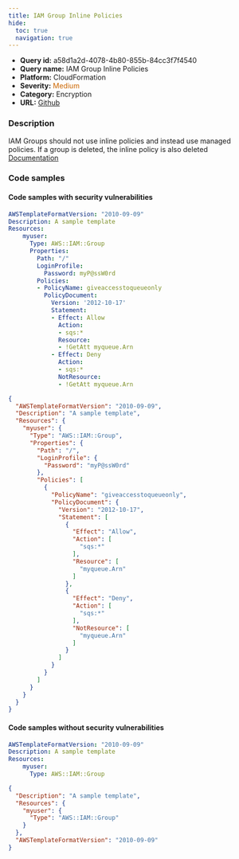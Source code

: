 ```yaml
---
title: IAM Group Inline Policies
hide:
  toc: true
  navigation: true
---
```


<style>
  .highlight .hll {
    background-color: #ff171742;
  }
  .md-content {
    max-width: 1100px;
    margin: 0 auto;
  }
</style>

-   **Query id:** a58d1a2d-4078-4b80-855b-84cc3f7f4540
-   **Query name:** IAM Group Inline Policies
-   **Platform:** CloudFormation
-   **Severity:** <span style="color:#C60">Medium</span>
-   **Category:** Encryption
-   **URL:** [Github](https://github.com/Checkmarx/kics/tree/master/assets/queries/cloudFormation/aws/iam_groups_inline_policies)

### Description
IAM Groups should not use inline policies and instead use managed policies. If a group is deleted, the inline policy is also deleted<br>
[Documentation](https://docs.aws.amazon.com/AWSCloudFormation/latest/UserGuide/aws-properties-iam-group.html)

### Code samples
#### Code samples with security vulnerabilities
```yaml title="Postitive test num. 1 - yaml file" hl_lines="10"
AWSTemplateFormatVersion: "2010-09-09"
Description: A sample template
Resources:
    myuser:
      Type: AWS::IAM::Group
      Properties:
        Path: "/"
        LoginProfile:
          Password: myP@ssW0rd
        Policies:
        - PolicyName: giveaccesstoqueueonly
          PolicyDocument:
            Version: '2012-10-17'
            Statement:
            - Effect: Allow
              Action:
              - sqs:*
              Resource:
              - !GetAtt myqueue.Arn
            - Effect: Deny
              Action:
              - sqs:*
              NotResource:
              - !GetAtt myqueue.Arn
```
```json title="Postitive test num. 2 - json file" hl_lines="12"
{
  "AWSTemplateFormatVersion": "2010-09-09",
  "Description": "A sample template",
  "Resources": {
    "myuser": {
      "Type": "AWS::IAM::Group",
      "Properties": {
        "Path": "/",
        "LoginProfile": {
          "Password": "myP@ssW0rd"
        },
        "Policies": [
          {
            "PolicyName": "giveaccesstoqueueonly",
            "PolicyDocument": {
              "Version": "2012-10-17",
              "Statement": [
                {
                  "Effect": "Allow",
                  "Action": [
                    "sqs:*"
                  ],
                  "Resource": [
                    "myqueue.Arn"
                  ]
                },
                {
                  "Effect": "Deny",
                  "Action": [
                    "sqs:*"
                  ],
                  "NotResource": [
                    "myqueue.Arn"
                  ]
                }
              ]
            }
          }
        ]
      }
    }
  }
}

```


#### Code samples without security vulnerabilities
```yaml title="Negative test num. 1 - yaml file"
AWSTemplateFormatVersion: "2010-09-09"
Description: A sample template
Resources:
    myuser:
      Type: AWS::IAM::Group
```
```json title="Negative test num. 2 - json file"
{
  "Description": "A sample template",
  "Resources": {
    "myuser": {
      "Type": "AWS::IAM::Group"
    }
  },
  "AWSTemplateFormatVersion": "2010-09-09"
}

```
